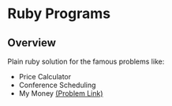 Ruby Programs
=============

## Overview

Plain ruby solution for the famous problems like:
- Price Calculator
- Conference Scheduling
- My Money [(Problem Link)](https://www.geektrust.in/coding-problem/backend/mymoney)
